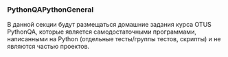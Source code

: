 ### PythonQAPythonGeneral
В данной секции будут размещаться домашние задания курса OTUS PythonQA, которые является самодостаточными программами, написанными на Python (отдельные тесты/группы тестов, скрипты) и не являются частью проектов.  
